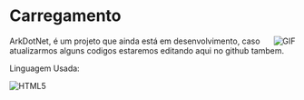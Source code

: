 # Carregamento
<img align="right" alt="GIF" src="https://media.discordapp.net/attachments/764569199711354880/777238018737569812/ARKDOTNET.jpg" />

ArkDotNet, é um projeto que ainda está em desenvolvimento, caso atualizarmos alguns codigos estaremos editando aqui no github tambem.

Linguagem Usada:

  ![HTML5](https://img.shields.io/badge/-html5-black?style=flat&logo=html5)

